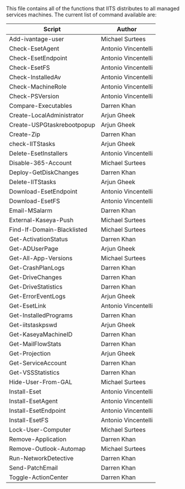 This file contains all of the functions that IITS distributes to all managed services machines.  The current list of command available are:

|Script|Author|
|---|---|
|Add-ivantage-user|Michael Surtees
|Check-EsetAgent|Antonio Vincentelli|
|Check-EsetEndpoint|Antonio Vincentelli|
|Check-EsetFS|Antonio Vincentelli|
|Check-InstalledAv|Antonio Vincentelli|
|Check-MachineRole|Antonio Vincentelli|
|Check-PSVersion|Antonio Vincentelli|
|Compare-Executables| Darren Khan|
|Create-LocalAdministrator|Arjun Gheek|
|Create-USPGtaskrebootpopup|Arjun Gheek|
|Create-Zip|Darren Khan|
|check-IITStasks|Arjun Gheek|
|Delete-EsetInstallers|Antonio Vincentelli|
|Disable-365-Account|Michael Surtees|
|Deploy-GetDiskChanges|Darren Khan|
|Delete-IITStasks|Arjun Gheek|
|Download-EsetEndpoint|Antonio Vincentelli|
|Download-EsetFS|Antonio Vincentelli|
|Email-MSalarm|Darren Khan|
|External-Kaseya-Push|Michael Surtees|
|Find-If-Domain-Blacklisted|Michael Surtees|
|Get-ActivationStatus|Darren Khan|
|Get-ADUserPage|Arjun Gheek|
|Get-All-App-Versions|Michael Surtees|
|Get-CrashPlanLogs|Darren Khan|
|Get-DriveChanges|Darren Khan|
|Get-DriveStatistics|Darren Khan|
|Get-ErrorEventLogs|Arjun Gheek|
|Get-EsetLink|Antonio Vincentelli|
|Get-InstalledPrograms|Darren Khan|
|Get-iitstaskpswd|Arjun Gheek|
|Get-KaseyaMachineID|Darren Khan|
|Get-MailFlowStats|Darren Khan|
|Get-Projection|Arjun Gheek|
|Get-ServiceAccount|Darren Khan|
|Get-VSSStatistics|Darren Khan|
|Hide-User-From-GAL|Michael Surtees|
|Install-Eset|Antonio Vincentelli|
|Install-EsetAgent|Antonio Vincentelli|
|Install-EsetEndpoint|Antonio Vincentelli|
|Install-EsetFS|Antonio Vincentelli|
|Lock-User-Computer|Michael Surtees|
|Remove-Application|Darren Khan|
|Remove-Outlook-Automap|Michael Surtees|
|Run-NetworkDetective|Darren Khan|
|Send-PatchEmail|Darren Khan|
|Toggle-ActionCenter|Darren Khan|
